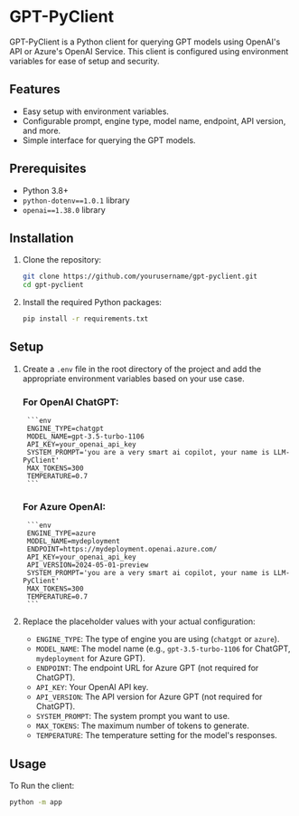 # GPT-PyClient

GPT-PyClient is a Python client for querying GPT models using OpenAI's API or Azure's OpenAI Service. This client is configured using environment variables for ease of setup and security.

## Features

- Easy setup with environment variables.
- Configurable prompt, engine type, model name, endpoint, API version, and more.
- Simple interface for querying the GPT models.

## Prerequisites

- Python 3.8+
- `python-dotenv==1.0.1` library
- `openai==1.38.0` library

## Installation

1. Clone the repository:

    ```sh
    git clone https://github.com/yourusername/gpt-pyclient.git
    cd gpt-pyclient
    ```

2. Install the required Python packages:

    ```sh
    pip install -r requirements.txt
    ```

## Setup

1. Create a `.env` file in the root directory of the project and add the appropriate environment variables based on your use case.

    ### For OpenAI ChatGPT:
    
        ```env
        ENGINE_TYPE=chatgpt
        MODEL_NAME=gpt-3.5-turbo-1106
        API_KEY=your_openai_api_key
        SYSTEM_PROMPT='you are a very smart ai copilot, your name is LLM-PyClient'
        MAX_TOKENS=300
        TEMPERATURE=0.7
        ```
    
    ### For Azure OpenAI:
    
        ```env
        ENGINE_TYPE=azure
        MODEL_NAME=mydeployment
        ENDPOINT=https://mydeployment.openai.azure.com/
        API_KEY=your_openai_api_key
        API_VERSION=2024-05-01-preview
        SYSTEM_PROMPT='you are a very smart ai copilot, your name is LLM-PyClient'
        MAX_TOKENS=300
        TEMPERATURE=0.7
        ```

2. Replace the placeholder values with your actual configuration:
    - `ENGINE_TYPE`: The type of engine you are using (`chatgpt` or `azure`).
    - `MODEL_NAME`: The model name (e.g., `gpt-3.5-turbo-1106` for ChatGPT, `mydeployment` for Azure GPT).
    - `ENDPOINT`: The endpoint URL for Azure GPT (not required for ChatGPT).
    - `API_KEY`: Your OpenAI API key.
    - `API_VERSION`: The API version for Azure GPT (not required for ChatGPT).
    - `SYSTEM_PROMPT`: The system prompt you want to use.
    - `MAX_TOKENS`: The maximum number of tokens to generate.
    - `TEMPERATURE`: The temperature setting for the model's responses.

## Usage

To Run the client:

```bash
python -m app
```
